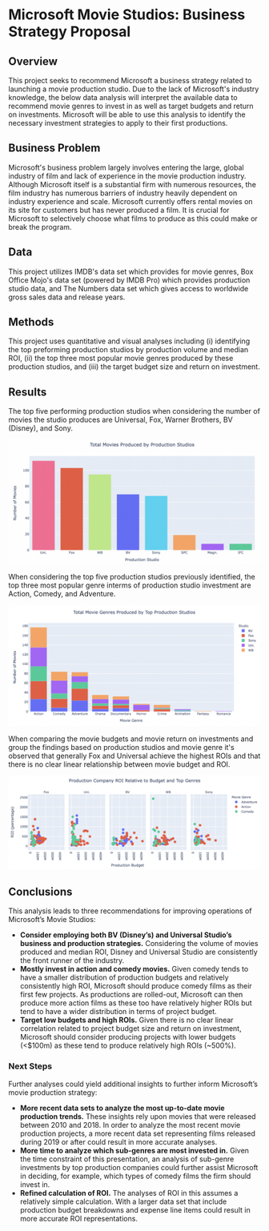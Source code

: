 # Microsoft Movie Studios: Business Strategy Proposal

## Overview

This project seeks to recommend Microsoft a business strategy related to launching a movie production studio. Due to the lack of Microsoft's industry knowledge, the below data analysis will interpret the available data to recommend movie genres to invest in as well as target budgets and return on investments. Microsoft will be able to use this analysis to identify the necessary investment strategies to apply to their first productions.

## Business Problem

Microsoft's business problem largely involves entering the large, global industry of film and lack of experience in the movie production industry. Although Microsoft itself is a substantial firm with numerous resources, the film industry has numerous barriers of industry heavily dependent on industry experience and scale. Microsoft currently offers rental movies on its site for customers but has never produced a film. It is crucial for Microsoft to selectively choose what films to produce as this could make or break the program.

## Data

This project utilizes IMDB's data set which provides for movie genres,  Box Office Mojo's data set (powered by IMDB Pro) which provides production studio data, and The Numbers data set which gives access to worldwide gross sales data and release years.

## Methods

This project uses quantitative and visual analyses including (i) identifying the top preforming production studios by production volume and median ROI, (ii) the top three most popular movie genres produced by these production studios, and (iii) the target budget size and return on investment.



## Results

The top five performing production studios when considering the number of movies the studio produces are Universal, Fox, Warner Brothers, BV (Disney), and Sony. 

![Top Movies Produced By Production Studio](./Images/Image1.png)

When considering the top five production studios previously identified, the top three most popular genre interms of production studio investment are Action, Comedy, and Adventure.

![Total Movie Genres Produced by Top Production Studios](./Images/Image2.png)

When comparing the movie budgets and movie return on investments and group the findings based on production studios and movie genre it's observed that generally Fox and Universal achieve the highest ROIs and that there is no clear linear relationship between movie budget and ROI.

![Production Company ROI Relative to Budget and Top Genres](./Images/Image3.png)



## Conclusions

This analysis leads to three recommendations for improving operations of Microsoft’s Movie Studios:

- **Consider employing both BV (Disney’s) and Universal Studio’s business and production strategies.** Considering the volume of movies produced and median ROI, Disney and Universal Studio are consistently the front runner of the industry.
- **Mostly invest in action and comedy movies.** Given comedy tends to have a smaller distribution of production budgets and relatively consistently high ROI, Microsoft should produce comedy films as their first few projects. As productions are rolled-out, Microsoft can then produce more action films as these too have relatively higher ROIs but tend to have a wider distribution in terms of project budget.
- **Target low budgets and high ROIs.** Given there is no clear linear correlation related to project budget size and return on investment, Microsoft should consider producing projects with lower budgets (<$100m) as these tend to produce relatively high ROIs (~500%).

### Next Steps

Further analyses could yield additional insights to further inform Microsoft’s movie production strategy:

- **More recent data sets to analyze the most up-to-date movie production trends.** These insights rely upon movies that were released between 2010 and 2018. In order to analyze the most recent movie production projects, a more recent data set representing films released during 2019 or after could result in more accurate analyses.
- **More time to analyze which sub-genres are most invested in.** Given the time constraint of this presentation, an analysis of sub-genre investments by top production companies could further assist Microsoft in deciding, for example, which types of comedy films the firm should invest in.
- **Refined calculation of ROI.** The analyses of ROI in this assumes a relatively simple calculation. With a larger data set that include production budget breakdowns and expense line items could result in more accurate ROI representations.
